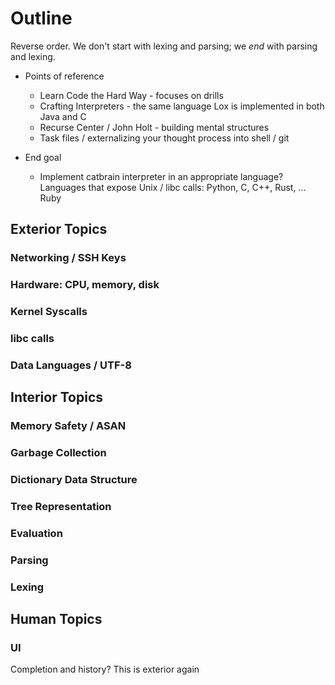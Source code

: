 Outline
=======

Reverse order.  We don't start with lexing and parsing; we *end* with parsing and lexing.

- Points of reference
  - Learn Code the Hard Way - focuses on drills
  - Crafting Interpreters - the same language Lox is implemented in both Java
    and C
  - Recurse Center / John Holt - building mental structures
  - Task files / externalizing your thought process into shell / git

- End goal
  - Implement catbrain interpreter in an appropriate language?  Languages that
    expose Unix / libc calls: Python, C, C++, Rust, ... Ruby

## Exterior Topics

### Networking / SSH Keys

### Hardware: CPU, memory, disk

### Kernel Syscalls

### libc calls

### Data Languages / UTF-8

## Interior Topics

### Memory Safety / ASAN

### Garbage Collection

### Dictionary Data Structure

### Tree Representation

### Evaluation

### Parsing

### Lexing

## Human Topics

### UI

Completion and history?  This is exterior again
